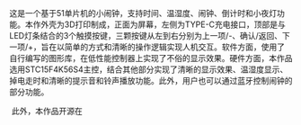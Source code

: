 ​	这是一个基于51单片机的小闹钟，支持时间、温湿度、闹钟、倒计时和小夜灯功能。本作外壳为3D打印制成，正面为屏幕，左侧为TYPE-C充电接口，顶部是与LED灯条结合的3个触摸按键，三颗按键从左到右分别为上一项/-、确认/返回、下一项/+，旨在以简单的方式和清晰的操作逻辑实现人机交互。软件方面，使用了自行编写的图形库，在低性能控制器上实现了不俗的显示效果。硬件方面，本作品选用STC15F4K56S4主控，结合其他部分实现了清晰的显示效果、温湿度显示、掉电走时和清晰的提示音和铃声播放功能。此外，用户也可以通过蓝牙控制闹钟的部分功能。

​	此外，本作品开源在